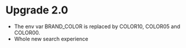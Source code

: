 # Upgrade 2.0

- The env var BRAND_COLOR is replaced by COLOR10, COLOR05 and COLOR00.
- Whole new search experience
